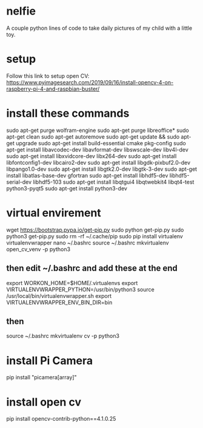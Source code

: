 # nelfie
A couple python lines of code to take daily pictures of my child with a little toy.

# setup
Follow this link to setup open CV: https://www.pyimagesearch.com/2019/09/16/install-opencv-4-on-raspberry-pi-4-and-raspbian-buster/

# install these commands
sudo apt-get purge wolfram-engine
sudo apt-get purge libreoffice*
sudo apt-get clean
sudo apt-get autoremove
sudo apt-get update && sudo apt-get upgrade
sudo apt-get install build-essential cmake pkg-config
sudo apt-get install libavcodec-dev libavformat-dev libswscale-dev libv4l-dev
sudo apt-get install libxvidcore-dev libx264-dev
sudo apt-get install libfontconfig1-dev libcairo2-dev
sudo apt-get install libgdk-pixbuf2.0-dev libpango1.0-dev
sudo apt-get install libgtk2.0-dev libgtk-3-dev
sudo apt-get install libatlas-base-dev gfortran
sudo apt-get install libhdf5-dev libhdf5-serial-dev libhdf5-103
sudo apt-get install libqtgui4 libqtwebkit4 libqt4-test python3-pyqt5
sudo apt-get install python3-dev

# virtual envirement

wget https://bootstrap.pypa.io/get-pip.py
sudo python get-pip.py
sudo python3 get-pip.py
sudo rm -rf ~/.cache/pip
sudo pip install virtualenv virtualenvwrapper
nano ~/.bashrc
source ~/.bashrc
mkvirtualenv open_cv_venv -p python3

## then edit ~/.bashrc and add these at the end

export WORKON_HOME=$HOME/.virtualenvs
export VIRTUALENVWRAPPER_PYTHON=/usr/bin/python3
source /usr/local/bin/virtualenvwrapper.sh
export VIRTUALENVWRAPPER_ENV_BIN_DIR=bin

## then
source ~/.bashrc
mkvirtualenv cv -p python3


# install Pi Camera
pip install "picamera[array]"

# install open cv
pip install opencv-contrib-python==4.1.0.25

